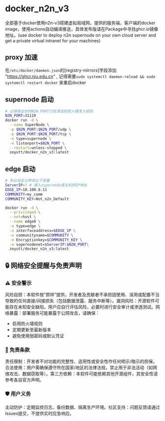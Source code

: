 # docker_n2n_v3
全部基于docker使用n2n-v3搭建虚拟局域网，提供的服务端，客户端的docker image，使用actions自动编译推送，具体发布版请在Package中寻找ghcr.io镜像地址。(use docker to deploy n2n supernode on your own cloud server and get a private virtual intranet for your machines) 
## proxy 加速
在`/etc/docker/daemon.json`的[registry-mirrors]字段添加 "https://ghcr.nju.edu.cn" , 记得需要`sudo systemctl daemon-reload && sudo systemctl restart docker` 来重启docker
## supernode 启动
``` bash
# 记得保证你的N2N_PORT已经添加到防火墙准入规则
N2N_PORT=31119 
docker run -d \
  --name SuperNode \
  -p $N2N_PORT:$N2N_PORT/udp \
  -p $N2N_PORT:$N2N_PORT/tcp \
  -e type=supernode \
  -e listenport=$N2N_PORT \
  --restart=unless-stopped \
  zeyutt/docker_n2n_v3:latest
```
## edge 启动
``` bash
# 务必自定义修改以下变量
ServerIP=? # 填入supernode宿主机的IP地址
EDGE_IP=10.100.0.11
COMMUNITY=my_comm
COMMUNITY_KEY=Not_n2n_Default

docker run -d \
  --privileged \
  --net=host \
  --name edge0 \
  -e type=edge \
  -e interfaceaddress=$EDGE_IP \
  -e communityname=$COMMUNITY \
  -e Encryptionkey=$COMMUNITY_KEY \
  -e supernodenet=$ServerIP:$N2N_PORT\
  zeyutt/docker_n2n_v3:latest
```

## 🔒 ​网络安全提醒与免责声明​
### ⚠️ ​安全警示​
​风险自担​：本软件按“原样”提供，开发者及贡献者不承担因使用、误用或配置不当导致的任何直接/间接损失（包括数据泄露、服务中断等）。
​漏洞风险​：开源软件可能存在未知安全缺陷，用户应自行评估风险，必要时进行安全审计或渗透测试。
​网络暴露​：部署服务可能暴露于公网攻击，请确保：
- 启用防火墙规则
- 定期更新至最新版本
- 避免使用弱密码或默认凭证
### 📜 ​免责条款​
​责任限制​：开发者不对功能的完整性、适用性或安全性作任何明示/暗示的担保。
​合法使用​：用户需确保遵守所在国家/地区的法律法规，​禁止用于非法活动​（如网络攻击、数据窃取等）。
​第三方依赖​：本软件可能依赖其他开源组件，其安全性请参考各自官方声明。
### 🛡️ ​用户义务​
​主动防护​：定期监控日志、备份数据、隔离生产环境。
​社区支持​：问题反馈请通过Issues提交，​不提供实时应急响应。
